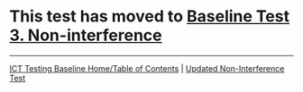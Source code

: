 # This test has moved to [Baseline Test 3. Non-interference](03.03Noninterference)
----------------------------------------
[ICT Testing Baseline Home/Table of Contents](../) | [Updated Non-Interference Test](03.03Noninterference)
